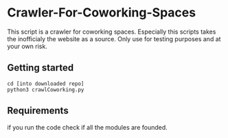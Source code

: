 # Crawler-For-Coworking-Spaces
This script is a crawler for coworking spaces. Especially this scripts takes the inofficialy the website as a source. Only use for testing purposes and at your own risk.

## Getting started

```
cd [into downloaded repo]
python3 crawlCoworking.py
```

## Requirements
if you run the code check if all the modules are founded.
